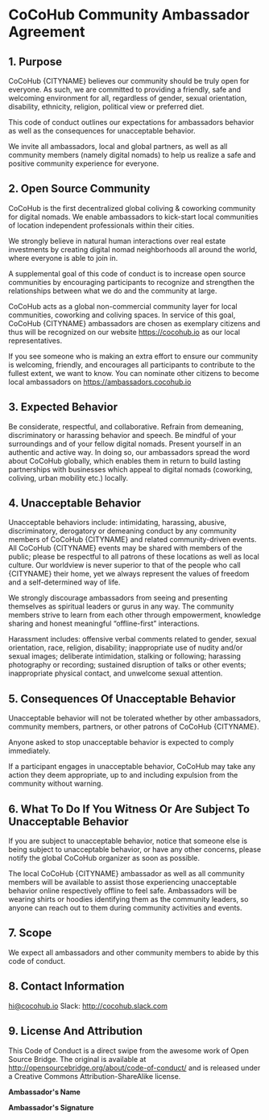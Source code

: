# CoCoHub Community Ambassador Agreement

## 1. Purpose

CoCoHub {CITYNAME} believes our community should be truly open for everyone. As such, we are committed to providing a friendly, safe and welcoming environment for all, regardless of gender, sexual orientation, disability, ethnicity, religion, political view or preferred diet.

This code of conduct outlines our expectations for ambassadors behavior as well as the consequences for unacceptable behavior.

We invite all ambassadors, local and global partners, as well as all community members (namely digital nomads) to help us realize a safe and positive community experience for everyone.

## 2. Open Source Community

CoCoHub is the first decentralized global coliving & coworking community for digital nomads. We enable ambassadors to kick-start local communities of location independent professionals within their cities.

We strongly believe in natural human interactions over real estate investments by creating digital nomad neighborhoods all around the world, where everyone is able to join in.

A supplemental goal of this code of conduct is to increase open source communities by encouraging participants to recognize and strengthen the relationships between what we do and the community at large.

CoCoHub acts as a global non-commercial community layer for local communities, coworking and coliving spaces. In service of this goal, CoCoHub {CITYNAME} ambassadors are chosen as exemplary citizens and thus will be recognized on our website https://cocohub.io as our local representatives.

If you see someone who is making an extra effort to ensure our community is welcoming, friendly, and encourages all participants to contribute to the fullest extent, we want to know. You can nominate other citizens to become local ambassadors on https://ambassadors.cocohub.io

## 3. Expected Behavior

Be considerate, respectful, and collaborative.
Refrain from demeaning, discriminatory or harassing behavior and speech.
Be mindful of your surroundings and of your fellow digital nomads. 
Present yourself in an authentic and active way. In doing so, our ambassadors spread the word about CoCoHub globally, which enables them in return to build lasting partnerships with businesses which appeal to digital nomads (coworking, coliving, urban mobility etc.) locally. 

## 4. Unacceptable Behavior

Unacceptable behaviors include: intimidating, harassing, abusive, discriminatory, derogatory or demeaning conduct by any community members of CoCoHub {CITYNAME} and related community-driven events. All CoCoHub {CITYNAME} events may be shared with members of the public; please be respectful to all patrons of these locations as well as local culture. Our worldview is never superior to that of the people who call {CITYNAME} their home, yet we always represent the values of freedom and a self-determined way of life.

We strongly discourage ambassadors from seeing and presenting themselves as spiritual leaders or gurus in any way. The community members strive to learn from each other through empowerment, knowledge sharing and honest meaningful “offline-first” interactions. 

Harassment includes: offensive verbal comments related to gender, sexual orientation, race, religion, disability; inappropriate use of nudity and/or sexual images; deliberate intimidation, stalking or following; harassing photography or recording; sustained disruption of talks or other events; inappropriate physical contact, and unwelcome sexual attention.

## 5. Consequences Of Unacceptable Behavior

Unacceptable behavior will not be tolerated whether by other ambassadors, community members, partners, or other patrons of CoCoHub {CITYNAME}.

Anyone asked to stop unacceptable behavior is expected to comply immediately.

If a participant engages in unacceptable behavior, CoCoHub may take any action they deem appropriate, up to and including expulsion from the community without warning.

## 6. What To Do If You Witness Or Are Subject To Unacceptable Behavior

If you are subject to unacceptable behavior, notice that someone else is being subject to unacceptable behavior, or have any other concerns, please notify the global CoCoHub organizer as soon as possible.

The local CoCoHub {CITYNAME} ambassador as well as all community members will be available to assist those experiencing unacceptable behavior online respectively offline to feel safe. Ambassadors will be wearing shirts or hoodies identifying them as the community leaders, so anyone can reach out to them during community activities and events.

## 7. Scope

We expect all ambassadors and other community members to abide by this code of conduct.

## 8. Contact Information

hi@cocohub.io
Slack: http://cocohub.slack.com

## 9. License And Attribution

This Code of Conduct is a direct swipe from the awesome work of Open Source Bridge. The original is available at http://opensourcebridge.org/about/code-of-conduct/ and is released under a Creative Commons Attribution-ShareAlike license.



**Ambassador's Name**



**Ambassador's Signature** 					





